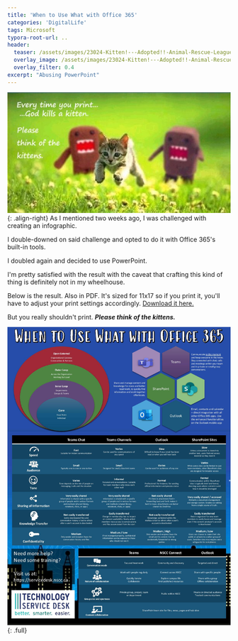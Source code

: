 ```yaml
---
title: 'When to Use What with Office 365'
categories: 'DigitalLife'
tags: Microsoft
typora-root-url: ..
header: 
  teaser: /assets/images/23024-Kitten!---Adopted!!-Animal-Rescue-League-of-Southern-Rhode----.jpeg
  overlay_image: /assets/images/23024-Kitten!---Adopted!!-Animal-Rescue-League-of-Southern-Rhode----.jpeg
  overlay_filter: 0.4
excerpt: "Abusing PowerPoint"
---
```

![a8d0778d-3aeb-4d2b-bcfe-bc11d6b65ac6](/assets/images/a8d0778d-3aeb-4d2b-bcfe-bc11d6b65ac6.jpg){: .align-right}
As I mentioned two weeks ago, I was challenged with creating an infographic.

I double-downed on said challenge and opted to do it with Office 365's built-in tools.

I doubled again and decided to use PowerPoint.

I'm pretty satisfied with the result with the caveat that crafting this kind of thing is definitely not in my wheelhouse.

Below is the result. Also in PDF. It's sized for 11x17 so if you print it, you'll have to adjust your print settings accordingly. [Download it here.](/assets/images/W2UW_43491.pdf) 

But you really shouldn't print. ***Please think of the kittens.***

![W2UW_43491-page-001](/assets/images/W2UW_43491-page-001.jpg){: .full}
